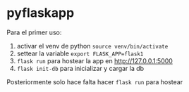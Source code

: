 # pyflaskapp

Para el primer uso: 
1. activar el venv de python `source venv/bin/activate`
2. settear la variable `export FLASK_APP=flask1`
3. `flask run` para hostear la app en http://127.0.0.1:5000
4. `flask init-db` para inicializar y cargar la db

Posteriormente solo hace falta hacer `flask run` para hostear
